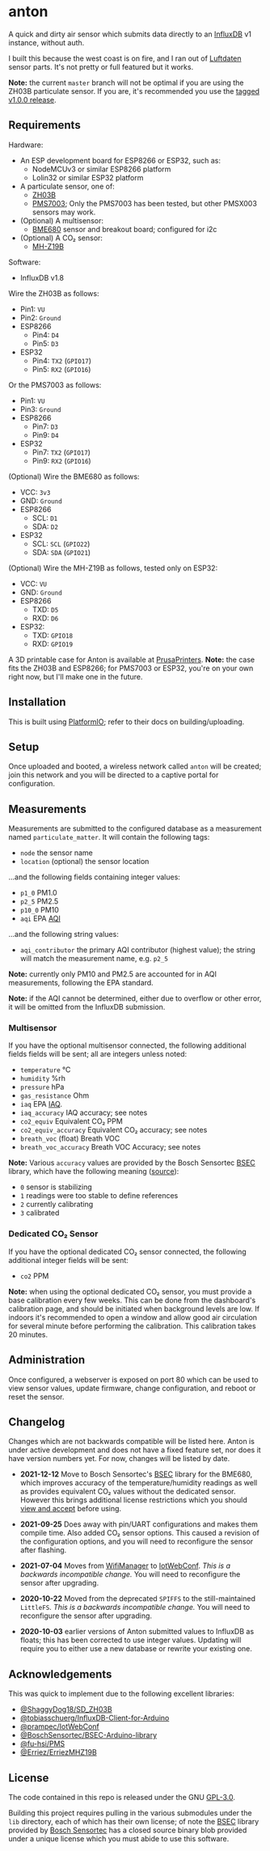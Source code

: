 # anton

A quick and dirty air sensor which submits data directly to an [InfluxDB][]
v1 instance, without auth.

I built this because the west coast is on fire, and I ran out of [Luftdaten][]
sensor parts. It's not pretty or full featured but it works.

[InfluxDB]: https://docs.influxdata.com/influxdb/v1.8/
[Luftdaten]: https://sensor.community/

**Note:** the current `master` branch will not be optimal if you are using the
ZH03B particulate sensor. If you are, it's recommended you use the [tagged
v1.0.0 release][v1.0.0].

[v1.0.0]: https://github.com/fardog/anton/releases/tag/v1.0.0

## Requirements

Hardware:

* An ESP development board for ESP8266 or ESP32, such as:
  * NodeMCUv3 or similar ESP8266 platform
  * Lolin32 or similar ESP32 platform
* A particulate sensor, one of:
  * [ZH03B][]
  * [PMS7003][]; Only the PMS7003 has been tested, but other PMSX003 sensors may
    work.
* (Optional) A multisensor:
  * [BME680][] sensor and breakout board; configured for i2c
* (Optional) A CO₂ sensor:
  * [MH-Z19B][]

[ZH03B]: https://www.winsen-sensor.com/sensors/dust-sensor/zh3b.html
[PMS7003]: http://www.plantower.com/en/content/?110.html
[BME680]: https://www.bosch-sensortec.com/products/environmental-sensors/gas-sensors-bme680/
[MH-Z19B]: https://www.winsen-sensor.com/sensors/co2-sensor/mh-z19b.html

Software:

* InfluxDB v1.8

Wire the ZH03B as follows:

* Pin1: `VU`
* Pin2: `Ground`
* ESP8266
  * Pin4: `D4`
  * Pin5: `D3`
* ESP32
  * Pin4: `TX2` (`GPIO17`)
  * Pin5: `RX2` (`GPIO16`)

Or the PMS7003 as follows:

* Pin1: `VU`
* Pin3: `Ground`
* ESP8266
  * Pin7: `D3`
  * Pin9: `D4`
* ESP32
  * Pin7: `TX2` (`GPIO17`)
  * Pin9: `RX2` (`GPIO16`)

(Optional) Wire the BME680 as follows:

* VCC: `3v3`
* GND: `Ground`
* ESP8266
  * SCL: `D1`
  * SDA: `D2`
* ESP32
  * SCL: `SCL` (`GPIO22`)
  * SDA: `SDA` (`GPIO21`)

(Optional) Wire the MH-Z19B as follows, tested only on ESP32:

* VCC: `VU`
* GND: `Ground`
* ESP8266
  * TXD: `D5`
  * RXD: `D6`
* ESP32:
  * TXD: `GPIO18`
  * RXD: `GPIO19`

A 3D printable case for Anton is available at [PrusaPrinters][]. **Note:** the
case fits the ZH03B and ESP8266; for PMS7003 or ESP32, you're on your own right
now, but I'll make one in the future.

[PrusaPrinters]: https://www.prusaprinters.org/prints/40746-case-for-anton-air-quality-influxdb

## Installation

This is built using [PlatformIO][]; refer to their docs on building/uploading.

[PlatformIO]: https://platformio.org/

## Setup

Once uploaded and booted, a wireless network called `anton` will be
created; join this network and you will be directed to a captive portal for
configuration.

## Measurements

Measurements are submitted to the configured database as a measurement named
`particulate_matter`. It will contain the following tags:

* `node` the sensor name
* `location` (optional) the sensor location

…and the following fields containing integer values:

* `p1_0` PM1.0
* `p2_5` PM2.5
* `p10_0` PM10
* `aqi` EPA [AQI][]

[AQI]: https://www.airnow.gov/aqi/aqi-basics/

…and the following string values:

* `aqi_contributor` the primary AQI contributor (highest value); the string will
  match the measurement name, e.g. `p2_5`

**Note:** currently only PM10 and PM2.5 are accounted for in AQI measurements,
following the EPA standard.

**Note:** if the AQI cannot be determined, either due to overflow or other
error, it will be omitted from the InfluxDB submission.

### Multisensor

If you have the optional multisensor connected, the following additional fields
fields will be sent; all are integers unless noted:

* `temperature` °C
* `humidity` %rh
* `pressure` hPa
* `gas_resistance` Ohm
* `iaq` EPA [IAQ][].
* `iaq_accuracy` IAQ accuracy; see notes
* `co2_equiv` Equivalent CO₂ PPM
* `co2_equiv_accuracy` Equivalent CO₂ accuracy; see notes
* `breath_voc` (float) Breath VOC
* `breath_voc_accuracy` Breath VOC Accuracy; see notes

[IAQ]: https://www.epa.gov/indoor-air-quality-iaq/introduction-indoor-air-quality

**Note:** Various `accuracy` values are provided by the Bosch Sensortec
[BSEC][bsec] library, which have the following meaning ([source][bsec-src]):

* `0` sensor is stabilizing
* `1` readings were too stable to define references
* `2` currently calibrating
* `3` calibrated

[bsec-src]: https://community.bosch-sensortec.com/t5/Question-and-answers/What-does-the-IAQ-accuracy-mean-in-BSEC/qaq-p/5935

### Dedicated CO₂ Sensor

If you have the optional dedicated CO₂ sensor connected, the following
additional integer fields will be sent:

* `co2` PPM

**Note:** when using the optional dedicated CO₂ sensor, you must provide a base
calibration every few weeks. This can be done from the dashboard's calibration
page, and should be initiated when background levels are low. If indoors it's
recommended to open a window and allow good air circulation for several minute
before performing the calibration. This calibration takes 20 minutes.

## Administration

Once configured, a webserver is exposed on port 80 which can be used to view
sensor values, update firmware, change configuration, and reboot or reset the
sensor.

## Changelog

Changes which are not backwards compatible will be listed here. Anton is under
active development and does not have a fixed feature set, nor does it have
version numbers yet. For now, changes will be listed by date.

* **2021-12-12** Move to Bosch Sensortec's [BSEC][bsec] library for the BME680,
  which improves accuracy of the temperature/humidity readings as well as
  provides equivalent CO₂ values without the dedicated sensor. However this
  brings additional license restrictions which you should [view and
  accept][bosch] before using.

* **2021-09-25** Does away with pin/UART configurations and makes them compile
  time. Also added CO₂ sensor options. This caused a revision of the
  configuration options, and you will need to reconfigure the sensor after
  flashing.

* **2021-07-04** Moves from [WifiManager][] to [IotWebConf][]. *This is a
  backwards incompatible change.* You will need to reconfigure the sensor after
  upgrading.

* **2020-10-22** Moved from the deprecated `SPIFFS` to the still-maintained
  `LittleFS`. *This is a backwards incompatible change.* You will need to
  reconfigure the sensor after upgrading.

* **2020-10-03** earlier versions of Anton submitted values to InfluxDB as
  floats; this has been corrected to use integer values. Updating will require
  you to either use a new database or rewrite your existing one.

[WifiManager]: https://github.com/tzapu/WiFiManager
[IotWebConf]: https://github.com/prampec/IotWebConf

## Acknowledgements

This was quick to implement due to the following excellent libraries:

* [@ShaggyDog18/SD_ZH03B](https://github.com/ShaggyDog18/SD_ZH03B)
* [@tobiasschuerg/InfluxDB-Client-for-Arduino](https://github.com/tobiasschuerg/InfluxDB-Client-for-Arduino)
* [@prampec/IotWebConf](https://github.com/prampec/IotWebConf)
* [@BoschSensortec/BSEC-Arduino-library][bsec]
* [@fu-hsi/PMS](https://github.com/fu-hsi/PMS)
* [@Erriez/ErriezMHZ19B](https://github.com/Erriez/ErriezMHZ19B)

## License

The code contained in this repo is released under the GNU [GPL-3.0](./LICENSE).

Building this project requires pulling in the various submodules under the `lib`
directory, each of which has their own license; of note the [BSEC][bsec] library
provided by [Bosch Sensortec][bosch] has a closed source binary blob provided
under a unique license which you must abide to use this software.

[bsec]: https://github.com/BoschSensortec/BSEC-Arduino-library
[bosch]: https://www.bosch-sensortec.com/software-tools/software/bsec/
